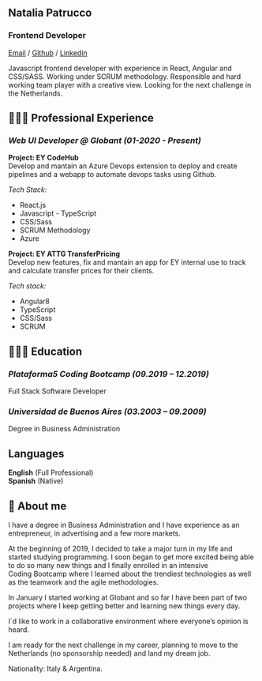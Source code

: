 ## Natalia Patrucco

### Frontend Developer

[Email](mailto:patrucconatalia@gmail.com) / [Github](https://www.github.com/nataliapatrucco) / [Linkedin](https://www.linkedin.com/in/nataliapatrucco)

Javascript frontend developer with experience in React, Angular and CSS/SASS.
Working under SCRUM methodology.
Responsible and hard working team player with a creative view.
Looking for the next challenge in the Netherlands.

## 👩🏼‍💻 Professional Experience

### _Web UI Developer @ Globant_ _(01-2020 - Present)_

**Project: EY CodeHub**\
Develop and mantain an Azure Devops extension to deploy and create pipelines and a webapp to automate devops tasks using Github.

_Tech Stack:_

- React.js
- Javascript - TypeScript
- CSS/Sass
- SCRUM Methodology
- Azure

**Project: EY ATTG TransferPricing**\
Develop new features, fix and mantain an app for EY internal use to track and calculate transfer prices for their clients.

_Tech stack:_

- Angular8
- TypeScript
- CSS/Sass
- SCRUM


## 👩🏼‍🎓 Education

### _Plataforma5 Coding Bootcamp (09.2019 – 12.2019)_

Full Stack Software Developer

### _Universidad de Buenos Aires (03.2003 – 09.2009)_

Degree in Business Administration

## Languages

**English** (Full Professional)\
**Spanish** (Native)


## 📌 About me

I have a degree in Business Administration and I have experience as an entrepreneur, in advertising and a few more markets.

At the beginning of 2019, I decided to take a major turn in my life and started studying programming. I soon began to get more excited being able to do so many new things and I finally enrolled in an intensive Coding Bootcamp where I learned about the trendiest technologies as well as the teamwork and the agile methodologies.

In January I started working at Globant and so far I have been part of two projects where I keep getting better and learning new things every day.

I`d like to work in a collaborative environment where everyone’s opinion is heard.

I am ready for the next challenge in my career, planning to move to the Netherlands (no sponsorship needed) and land my dream job.

Nationality: Italy & Argentina.